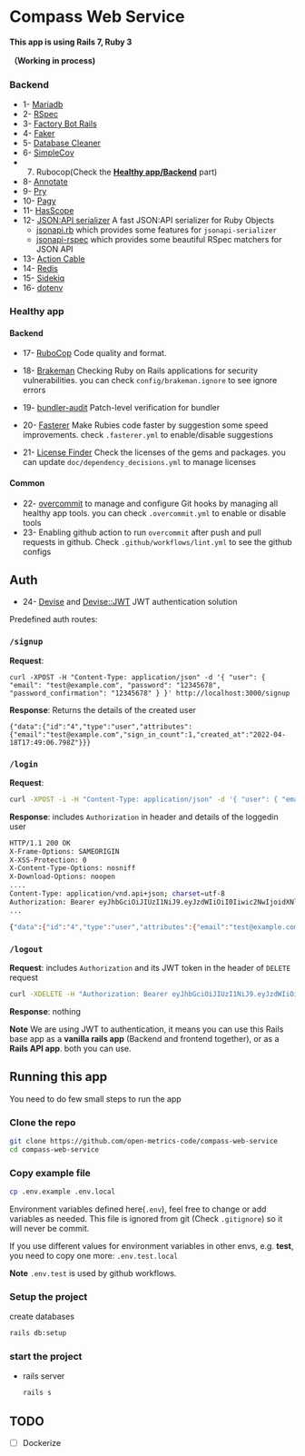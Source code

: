 # Compass Web Service

**This app is using Rails 7, Ruby 3**

**（Working in process)**

### Backend

- 1- [Mariadb](https://mariadb.org/)
- 2- [RSpec](https://github.com/rspec/rspec-metagem)
- 3- [Factory Bot Rails](https://github.com/thoughtbot/factory_bot_rails)
- 4- [Faker](https://github.com/faker-ruby/faker)
- 5- [Database Cleaner](https://github.com/DatabaseCleaner/database_cleaner)
- 6- [SimpleCov](https://github.com/simplecov-ruby/simplecov)
- 7. Rubocop(Check the [**Healthy app/Backend**](#healthy-app) part)
- 8- [Annotate](https://github.com/ctran/annotate_models)
- 9- [Pry](https://github.com/pry/pry)
- 10- [Pagy](https://github.com/ddnexus/pagy)
- 11- [HasScope](https://github.com/heartcombo/has_scope)
- 12- [JSON:API serializer](https://github.com/jsonapi-serializer/jsonapi-serializer) A fast JSON:API serializer for Ruby Objects
  - [jsonapi.rb](https://github.com/stas/jsonapi.rb) which provides some features for `jsonapi-serializer`
  - [jsonapi-rspec](https://github.com/jsonapi-rb/jsonapi-rspec) which provides some beautiful RSpec matchers for JSON API
- 13- [Action Cable](https://guides.rubyonrails.org/action_cable_overview.html)
- 14- [Redis](https://redis.io/)
- 15- [Sidekiq](https://github.com/mperham/sidekiq)
- 16- [dotenv](https://github.com/bkeepers/dotenv)

### Healthy app

#### Backend

- 17- [RuboCop](https://github.com/rubocop/rubocop) Code quality and format.

- 18- [Brakeman](https://github.com/presidentbeef/brakeman) Checking Ruby on Rails applications for security vulnerabilities. you can check `config/brakeman.ignore` to see ignore errors
- 19- [bundler-audit](https://github.com/rubysec/bundler-audit) Patch-level verification for bundler
- 20- [Fasterer](https://github.com/DamirSvrtan/fasterer) Make Rubies code faster by suggestion some speed improvements. check `.fasterer.yml` to enable/disable suggestions
- 21- [License Finder](https://github.com/pivotal/LicenseFinder) Check the licenses of the gems and packages. you can update `doc/dependency_decisions.yml` to manage licenses

#### Common

- 22- [overcommit](https://github.com/sds/overcommit) to manage and configure Git hooks by managing all healthy app tools. you can check `.overcommit.yml` to enable or disable tools
- 23- Enabling github action to run `overcommit` after push and pull requests in github. Check `.github/workflows/lint.yml` to see the github configs

## Auth

- 24- [Devise](https://github.com/heartcombo/devise) and [Devise::JWT](https://github.com/waiting-for-dev/devise-jwt) JWT authentication solution

Predefined auth routes:

### `/signup`

**Request**:

```
curl -XPOST -H "Content-Type: application/json" -d '{ "user": { "email": "test@example.com", "password": "12345678", "password_confirmation": "12345678" } }' http://localhost:3000/signup
```

**Response**: Returns the details of the created user

```
{"data":{"id":"4","type":"user","attributes":{"email":"test@example.com","sign_in_count":1,"created_at":"2022-04-18T17:49:06.798Z"}}}
```

### `/login`

**Request**:

```bash
curl -XPOST -i -H "Content-Type: application/json" -d '{ "user": { "email": "test@example.com", "password": "12345678" } }' http://localhost:3000/login
```

**Response**: includes `Authorization` in header and details of the loggedin user

```bash
HTTP/1.1 200 OK
X-Frame-Options: SAMEORIGIN
X-XSS-Protection: 0
X-Content-Type-Options: nosniff
X-Download-Options: noopen
....
Content-Type: application/vnd.api+json; charset=utf-8
Authorization: Bearer eyJhbGciOiJIUzI1NiJ9.eyJzdWIiOiI0Iiwic2NwIjoidXNlciIsImF1ZCI6bnVsbCwiaWF0IjoxNjUwMzA0MjU3LCJleHAiOjE2NTAzOTA2NTcsImp0aSI6IjM4ZmI4ZGIyLWVlMjgtNDg2Yy05YjE5LTA2NWVmYmQ0ZGE4MCJ9.p8766vPrhiGpPyV2FdShw1ljBx2Os3D1oE_rPjjAYrY
...

{"data":{"id":"4","type":"user","attributes":{"email":"test@example.com","sign_in_count":2,"created_at":"2022-04-18T17:49:06.798Z"}}}
```

### `/logout`

**Request**: includes `Authorization` and its JWT token in the header of `DELETE` request

```bash
curl -XDELETE -H "Authorization: Bearer eyJhbGciOiJIUzI1NiJ9.eyJzdWIiOiI0Iiwic2NwIjoidXNlciIsImF1ZCI6bnVsbCwiaWF0IjoxNjUwMzA0MjU3LCJleHAiOjE2NTAzOTA2NTcsImp0aSI6IjM4ZmI4ZGIyLWVlMjgtNDg2Yy05YjE5LTA2NWVmYmQ0ZGE4MCJ9.p8766vPrhiGpPyV2FdShw1ljBx2Os3D1oE_rPjjAYrY" -H "Content-Type: application/json" http://localhost:3000/logout
```

**Response**: nothing

**Note** We are using JWT to authentication, it means you can use this Rails base app as a **vanilla rails app** (Backend and frontend together), or as a **Rails API app**. both you can use.

## Running this app

You need to do few small steps to run the app

### Clone the repo

```sh
git clone https://github.com/open-metrics-code/compass-web-service
cd compass-web-service
```

### Copy example file

```sh
cp .env.example .env.local
```

Environment variables defined here(`.env`), feel free to change or add variables as needed.
This file is ignored from git (Check `.gitignore`) so it will never be commit.

If you use different values for environment variables in other envs, e.g. **test**, you need to copy one more: `.env.test.local`

**Note** `.env.test` is used by github workflows.

### Setup the project

create databases

```sh
rails db:setup
```

### start the project

- rails server

  ```sh
  rails s
  ```

## TODO
- [ ] Dockerize
